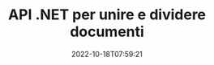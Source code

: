 ---
############################# Static ############################
layout: "product"
date: 2022-10-18T07:59:21
draft: false

product: "Merger"
product_tag: "merger"
platform: ".NET"
platform_tag: "net"

############################# Head ############################
head_title: "API di unione di documenti C# .NET | Combina e dividi PDF Word Excel EPUB"
head_description: "API di unione di documenti C# .NET per combinare, dividere, scambiare o rimuovere pagine di documenti da PDF, Microsoft Word, Excel, presentazioni, Visio e formati immagine."

############################# Header ############################
title: "API .NET per unire e dividere documenti"
description: "API per combinare, dividere, scambiare, ritagliare o rimuovere documenti, diapositive e diagrammi nelle applicazioni .NET."
button:
    enable: true

############################# SubMenu ############################
submenu:
    enable: true
    
    left:
        img_alt: "GroupDocs.Merger for .NET"
        image: "https://www.groupdocs.cloud/templates/groupdocs/images/product-logos/groupdocs-merger-net.png"
        product: "GroupDocs.Merger"
        platform: ".NET"

    middle:
        button:
            # button loop
            - link: "#overview"
              text: "Panoramica"

            # button loop
            - link: "#features"
              text: "Caratteristiche"

            # button loop
            - link: "#support"
              text: "Supporto"

            # button loop
            - link: "https://products.groupdocs.app/merger"
              text: "Dimostrazione dal vivo"

            # button loop
            - link: "https://purchase.groupdocs.com/pricing/merger/net"
              text: "Prezzo"

    right:
        link_download: "https://downloads.groupdocs.com/merger"
        link_learn: "https://docs.groupdocs.com/merger/net/"
        link_buy: "https://purchase.groupdocs.com"

############################# Overview ############################
overview:
    enable: true
    content: |
      GroupDocs.Merger per .NET ti aiuta a sviluppare rapidamente applicazioni aziendali di prima classe in C#, ASP.NET e altre tecnologie .NET. Poche righe di codice consentiranno alle tue applicazioni .NET di combinare, dividere, riorganizzare, scambiare, ritagliare e rimuovere una singola pagina o una raccolta di pagine di documenti, diapositive, immagini o diagrammi. Eseguire queste operazioni sui file protetti impostando o rimuovendo la protezione con password di formati di file noti e sconosciuti.  

      Utilizzando GroupDocs.Merger per .NET, puoi eseguire l'unione; frazionamento e altre operazioni correlate su singoli documenti e batch di documenti. Cuci a livello di codice file di tutti i formati più diffusi, come Microsoft Word, Excel, PowerPoint, Visio, OpenDocument, PDF, XPS, TXT, CSV, eBook e formati di file immagine.
    tabs:
      enable: true
      
      ## TAB ONE ##
      tab_one:
        description: |
          Di seguito è riportata una panoramica di GroupDocs.Merger per .NET:
      
        left:
          enable: true
          icon: "fab fa-html5"
          title: "Operazioni sui documenti"
          content: |
            * Modifica l'ordine delle pagine
            * Rimuovere o eliminare le pagine
            * Dividi o interrompi il documento
            * Scambia o mescola due pagine qualsiasi
            * Taglia pagine singole o multiple
            * Unisci più documenti
        
        right:
          enable: true
          icon: "fab fa-html5"
          title: "Operazioni di sicurezza"
          content: |
            * Imposta la sicurezza dei documenti
            * Verifica lo stato di sicurezza del documento
            * Imposta la password del documento
            * Aggiorna la password del documento
            * Rimuovere la password del documento
      
      ## TAB TWO ##
      tab_two:
        description: |
          GroupDocs.Merger per .NET supporta l'unione dei seguenti [formati di file di documenti](https://docs.groupdocs.com/merger/net/supported-document-formats/):

        left:
          enable: true
          table:
            # table loop
            - title: "Microsoft Office"
              content: |
                * **Parola:** DOC, DOCX, DOCM, DOT, DOTX, DOTM, RTF, TXT
                * **Excel:** XLS, XLSX, XLSM, XLSB, XLTM, XLT, XLTM, XLTX, XLAM, SXC, SpreadsheetML
                * **PowerPoint:** PPT, PPTX, PPS, PPSX, PPSM, POT, POTM, POTX, PPTM
                * **OneNote:** UNO

        right:
          enable: true
          table:
            # table loop
            - title: "OpenDocument e altri formati"
              content: |
                * **Formati OpenDocument**: ODT, OTT, ODP, OTP, ODS
                * **Layout fisso**: PDF, XPS
                * **Immagini**: BMP, PNG, TIFF
                * **Web**: HTML, MHT, MHTML
                * **Testo**: TXT, CSV, TSV
                * **Latex**: TEX
                * **Ebook**: EPUB

      ## TAB THREE ##
      tab_three:
        description: |
          GroupDocs.Merger per .NET supporta i seguenti sistemi operativi, framework e gestori di pacchetti:
        
        left:
          enable: true
          table:
            # table loop
            - icon: "fab fa-windows"
              title: "Sistemi operativi"
              content: |
                * Desktop di Windows
                * Windows Server
                * Windows Azure
                * Linux

            # table loop
            - icon: "fas fa-code"
              title: "Framework supportati"
              content: |
                * .NET Framework 2.0 o versioni successive
                * Mono Framework 1.2 o successivo
                * .NET Standard 2.0
                * .NET Core 2.0

        right:
          enable: true
          table:
            # table loop
            - icon: "fas fa-box"
              title: "Gestore di pacchetti"
              content: |
                * NuGet

            # table loop
            - icon: "fas fa-tools"
              title: "Ambienti di sviluppo"
              content: |
                *Microsoft Visual Studio
                * Xamarin.Android
                * Xamarin.IOS
                * Xamarin.Mac
                * Monosviluppo

############################# Features ############################
features:
    enable: true
    title: "GroupDocs.Merger per le funzionalità .NET"

    feature:
      # feature loop
      - icon: "fas fa-copy"
        content: "Combina e unisci più pagine, diapositive e diagrammi in un unico documento"
       
      # feature loop
      - icon: "fas fa-eye"
        content: "Dividi e suddividi documenti di grandi dimensioni in più file più piccoli"

      # feature loop
      - icon: "fas fa-bolt"
        content: "Riordina, mescola e riorganizza pagine, diapositive o diagrammi"
      
      # feature loop
      - icon: "fas fa-file-powerpoint"
        content: "Scambia e scambia due pagine, diapositive o diagrammi all'interno di un documento"

      # feature loop
      - icon: "fas fa-code"
        content: "Taglia il documento rimuovendo pagine, diapositive o diagrammi specifici"

      # feature loop
      - icon: "fas fa-cloud"
        content: "Rimuovi singole o raccolte di pagine, diapositive o diagrammi"

      # feature loop
      - icon: "fas fa-remove-format"
        content: "Unisci un gran numero di documenti in batch"

      # feature loop
      - icon: "fas fa-comment-slash"
        content: "Verifica a livello di codice se un documento è protetto con password"

      # feature loop
      - icon: "fas fa-location-arrow"
        content: "Imposta, reimposta e rimuovi password di formati di documenti noti e sconosciuti"

      # feature loop
      - icon: "fas fa-border-all"
        content: "Recupera l'elenco dei formati di file supportati – Formato file registro ERR (Dividi e unisci testo)."

      # feature loop
      - icon: "fas fa-wrench"
        content: "Ruota le pagine e cambia l'orientamento della pagina di formati noti e sconosciuti"

      # feature loop
      - icon: "fas fa-columns"
        content: "Combina più file di diversi formati in DOC, DOCX e XPS"

      # feature loop
      - icon: "fas fa-file-word"
        content: "Suddivisione di file di testo di grandi dimensioni in base ai numeri di riga"

      # feature loop
      - icon: "fas fa-envelope"
        content: "Ottieni rappresentazioni di immagini di pagine di documenti e formati di famiglie di diagrammi"

      # feature loop
      - icon: "fas fa-print"
        content: "Unisci immagini con colore di sfondo per spazio immagine nero vuoto"

      # feature loop
      - icon: "fas fa-file-archive"
        content: "Unisci diversi tipi di documenti (DOC, XLS, PPT ecc.) in un unico file PDF"

      # feature loop
      - icon: "fas fa-lock"
        content: "Importa facilmente oggetti OLE in tipi di file Microsoft Word, Excel, Presentazione e OpenDocument"

      # feature loop
      - icon: "fas fa-file-code"
        content: "Aggiungi altri documenti alla pagina del diagramma tramite oggetti OLE"

    more_feature:
      # more_feature_loop
      - title: "Rimuovi le pagine desiderate dai documenti"
        content: |
          GroupDocs.Merger per .NET API ti aiuta a eliminare le pagine indesiderate dal tuo documento.
      
      # more_feature_loop
      - title: "Applica la trasformazione all'output renderizzato"
        content: "È possibile eseguire varie trasformazioni nel documento di output sottoposto a rendering utilizzando GroupDocs.Merger per l'API .NET. Queste opzioni di trasformazione ti danno il controllo sul modo in cui presentare l'output renderizzato per la visualizzazione. Le trasformazioni disponibili sono l'opzione di rotazione della pagina, l'opzione di riordino della pagina e l'applicazione di una filigrana di testo."

      # more_feature_loop
      - title: "Controlla la password del formato del documento sconosciuto"
        content: "GroupDocs.Merger per .NET API consente di controllare la password di un documento il cui formato non è noto."

############################# Support ############################
support:
    enable: true

############################# Solutions ############################
solutions:
    enable: true
    title: "GroupDocs.Merger offre API di unione di documenti per altri ambienti di sviluppo popolari"

    solution:
        # solution loop
        - img_alt: "GroupDocs.Merger for Java"
          image: "https://www.groupdocs.cloud/templates/groupdocs/images/product-logos/groupdocs-merger-java.png"
          product: "GroupDocs.Merger"
          platform: "Java"
          link: "/merger/java/"

############################# Back to top ###############################
back_to_top:
  enable: true
---